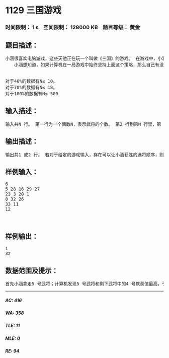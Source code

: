 # 1129 三国游戏   
### 时间限制： 1 s&nbsp;&nbsp;&nbsp;&nbsp;空间限制： 128000 KB&nbsp;&nbsp;&nbsp;&nbsp;题目等级： 黄金  
## 题目描述：  

<pre>
小涵很喜欢电脑游戏，这些天他正在玩一个叫做《三国》的游戏。 在游戏中，小涵和计算机各执一方，组建各自的军队进行对战。游戏中共有N 位武将（N 为偶数且不小于4），任意两个武将之间有一个“默契值”，表示若此两位武将作为一对组合 作战时，该组合的威力有多大。游戏开始前，所有武将都是自由的（称为自由武将，一旦某 个自由武将被选中作为某方军队的一员，那么他就不再是自由武将了），换句话说，所谓的 自由武将不属于任何一方。游戏开始，小涵和计算机要从自由武将中挑选武将组成自己的军 队，规则如下：小涵先从自由武将中选出一个加入自己的军队，然后计算机也从自由武将中 选出一个加入计算机方的军队。接下来一直按照“小涵→计算机→小涵→……”的顺序选择 武将，直到所有的武将被双方均分完。然后，程序自动从双方军队中各挑出一对默契值最高 的武将组合代表自己的军队进行二对二比武，拥有更高默契值的一对武将组合获胜，表示两 军交战，拥有获胜武将组合的一方获胜。 已知计算机一方选择武将的原则是尽量破坏对手下一步将形成的最强组合，它采取的具 体策略如下：任何时刻，轮到计算机挑选时，它会尝试将对手军队中的每个武将与当前每个 自由武将进行一一配对，找出所有配对中默契值最高的那对武将组合，并将该组合中的自由 武将选入自己的军队。 下面举例说明计算机的选将策略，例如，游戏中一共有6 个武将，他们相互之间的默契 值如下表所示  
　　小涵想知道，如果计算机在一局游戏中始终坚持上面这个策略，那么自己有没有可能必 胜？如果有，在所有可能的胜利结局中，自己那对用于比武的武将组合的默契值最大是多 少？ 假设整个游戏过程中，对战双方任何时候均能看到自由武将队中的武将和对方军队的武 将。为了简化问题，保证对于不同的武将组合，其默契值均不相同。
  

对于40%的数据有N≤ 10。  
对于70%的数据有N≤ 18。  
对于100%的数据有N≤ 500
</pre>
  
  
## 输入描述：  

<pre>
输入共N 行。 第一行为一个偶数N，表示武将的个数。 第2 行到第N 行里，第（i+1）行有（N−i）个非负整数，每两个数之间用一个空格隔 开，表示i 号武将和i+1，i+2，……，N 号武将之间的默契值（0 ≤ 默契值≤ 1,000,000,000）。
</pre>
  
  
## 输出描述：  

<pre>
输出共1 或2 行。 若对于给定的游戏输入，存在可以让小涵获胜的选将顺序，则输出1，并另起一行输出 所有获胜的情况中，小涵最终选出的武将组合的最大默契值。 如果不存在可以让小涵获胜的选将顺序，则输出0。
</pre>
  
  
## 样例输入：  

<pre>
6  
5 28 16 29 27  
23 3 20 1  
8 32 26  
33 11  
12  
  

</pre>
  
  
## 样例输出：  

<pre>
1  
32
</pre>
  
  
## 数据范围及提示：  

<pre>
首先小涵拿走5 号武将；计算机发现5 号武将和剩下武将中的4 号默契值最高，于是拿走4 号；小涵接着拿走3 号；计算机发现3、5 号武将之一和剩下的武将配对的所有组合中，5 号和1 号默契值最高，于是拿走1 号；小涵接着拿走2 号；计算机最后拿走6 号。在小涵手里的2，3，5 号武将中，3 号和5 号配合最好，默契值为32，而计算机能推出的最好组合为1 号和6 号，默契值为27。结果为小涵胜，并且这个组合是小涵用尽所有方法能取到的最好组合。
</pre>
  
  
***  

##### AC: 416  
##### WA: 358  
##### TLE: 11  
##### MLE: 0  
##### RE: 94  

